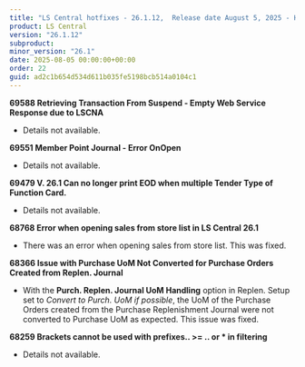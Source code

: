 ```yaml
---
title: "LS Central hotfixes - 26.1.12,  Release date August 5, 2025 - Hotfixes"
product: LS Central
version: "26.1.12"
subproduct: 
minor_version: "26.1"
date: 2025-08-05 00:00:00+00:00
order: 22
guid: ad2c1b654d534d611b035fe5198bcb514a0104c1
---
```


<strong>69588 Retrieving Transaction From Suspend - Empty Web Service Response due to LSCNA</strong><ul><li>Details not available.</li></ul>
<strong>69551 Member Point Journal - Error OnOpen</strong><ul><li>Details not available.</li></ul>
<strong>69479 V. 26.1 Can no longer print EOD when multiple Tender Type of Function Card.</strong><ul><li>Details not available.</li></ul>
<strong>68768 Error when opening sales from store list in LS Central 26.1</strong><ul><li>There was an error when opening sales from store list. This was fixed.</li></ul>
<strong>68366 Issue with Purchase UoM Not Converted for Purchase Orders Created from Replen. Journal</strong><ul><li>With the <b>Purch. Replen. Journal UoM Handling</b> option in Replen. Setup set to <i>Convert to Purch. UoM</i> <i>if possible</i>, the UoM of the Purchase Orders created from the Purchase Replenishment Journal were not converted to Purchase UoM as expected. This issue was fixed.</li></ul>
<strong>68259 Brackets cannot be used with prefixes.. >= .. or * in filtering</strong><ul><li>Details not available.</li></ul>
